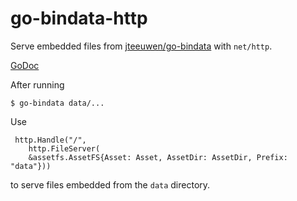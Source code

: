 go-bindata-http
===============

Serve embedded files from [jteeuwen/go-bindata](https://github.com/jteeuwen/go-bindata) with `net/http`.

[GoDoc](http://godoc.org/github.com/elazarl/go-bindata-assetfs)

After running

    $ go-bindata data/...

Use

     http.Handle("/",
        http.FileServer(
        &assetfs.AssetFS{Asset: Asset, AssetDir: AssetDir, Prefix: "data"}))

to serve files embedded from the `data` directory.
